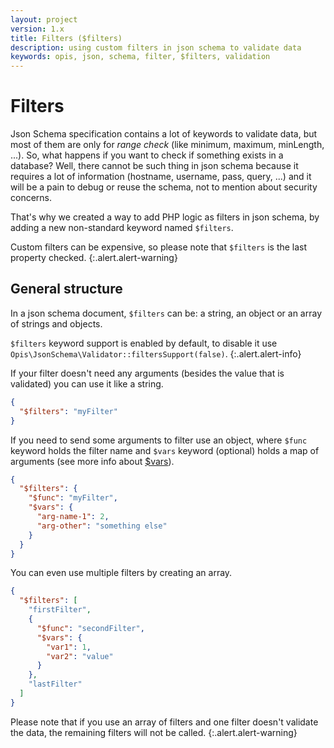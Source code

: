 ```yaml
---
layout: project
version: 1.x
title: Filters ($filters)
description: using custom filters in json schema to validate data
keywords: opis, json, schema, filter, $filters, validation
---
```


# Filters

Json Schema specification contains a lot of keywords to validate data,
but most of them are only for _range check_ (like minimum, maximum, minLength, ...).
So, what happens if you want to check if something exists in a database?
Well, there cannot be such thing in json schema because it requires a lot 
of information (hostname, username, pass, query, ...) and it will be a pain
to debug or reuse the schema, not to mention about security concerns.

That's why we created a way to add PHP logic as filters in json schema, 
by adding a new non-standard keyword named `$filters`.

Custom filters can be expensive, so please note that `$filters` is the
last property checked.
{:.alert.alert-warning}

## General structure

In a json schema document, `$filters` can be: 
a string, an object or an array of strings and objects.

`$filters` keyword support is enabled by default, to disable it use `Opis\JsonSchema\Validator::filtersSupport(false)`.
{:.alert.alert-info}

If your filter doesn't need any arguments (besides the value that is validated)
you can use it like a string.

```json
{
  "$filters": "myFilter"
}
```

If you need to send some arguments to filter use an object,
where `$func` keyword holds the filter name and `$vars` keyword (optional) holds
a map of arguments (see more info about [$vars](variables.html)).

```json
{
  "$filters": {
    "$func": "myFilter",
    "$vars": {
      "arg-name-1": 2,
      "arg-other": "something else" 
    }
  }
}
```

You can even use multiple filters by creating an array.

```json
{
  "$filters": [
    "firstFilter", 
    {
      "$func": "secondFilter",
      "$vars": {
        "var1": 1,
        "var2": "value"
      }
    },
    "lastFilter"
  ]
}
```

Please note that if you use an array of filters and one filter doesn't
validate the data, the remaining filters will not be called.
{:.alert.alert-warning}

